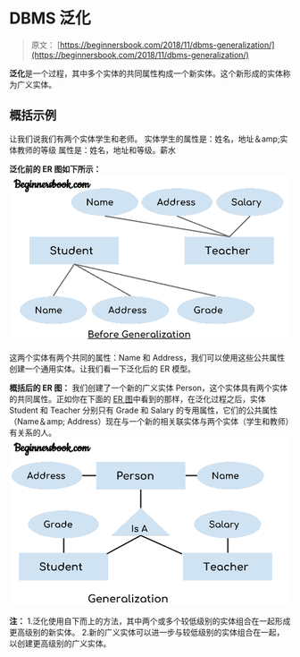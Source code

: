 # DBMS 泛化

> 原文： [https://beginnersbook.com/2018/11/dbms-generalization/](https://beginnersbook.com/2018/11/dbms-generalization/)

**泛化**是一个过程，其中多个实体的共同属性构成一个新实体。这个新形成的实体称为广义实体。

## 概括示例

让我们说我们有两个实体学生和老师。
实体学生的属性是：姓名，地址＆amp;实体教师的等级
属性是：姓名，地址和等级。薪水

**泛化前的 ER 图如下所示：**
![DBMS Generalization example - before process ER model](img/9c57659c5da5d0fc700cbef20156415f.jpg)

这两个实体有两个共同的属性：Name 和 Address，我们可以使用这些公共属性创建一个通用实体。让我们看一下泛化后的 ER 模型。

**概括后的 ER 图：**
我们创建了一个新的广义实体 Person，这个实体具有两个实体的共同属性。正如你在下面的 [ER 图](https://beginnersbook.com/2015/04/e-r-model-in-dbms/)中看到的那样，在泛化过程之后，实体 Student 和 Teacher 分别只有 Grade 和 Salary 的专用属性，它们的公共属性（Name＆amp; Address）现在与一个新的相关联实体与两个实体（学生和教师）有关系的人。
![DBMS Generalization ER diagram](img/b753eb4c3023930658c36e88b8cd6f72.jpg)

**注：**
1.泛化使用自下而上的方法，其中两个或多个较低级别的实体组合在一起形成更高级别的新实体。
2.新的广义实体可以进一步与较低级别的实体组合在一起，以创建更高级别的广义实体。